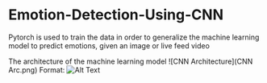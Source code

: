 # Emotion-Detection-Using-CNN
Pytorch is used to train the data in order to generalize the machine learning model to predict emotions, given an image or live feed video

The architecture of the machine learning model
![CNN Architecture](CNN Arc.png)
Format: ![Alt Text](url)
